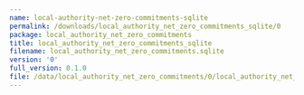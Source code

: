 ```yaml
---
name: local-authority-net-zero-commitments-sqlite
permalink: /downloads/local_authority_net_zero_commitments_sqlite/0
package: local_authority_net_zero_commitments
title: local_authority_net_zero_commitments_sqlite
filename: local_authority_net_zero_commitments.sqlite
version: '0'
full_version: 0.1.0
file: /data/local_authority_net_zero_commitments/0/local_authority_net_zero_commitments.sqlite
---
```

